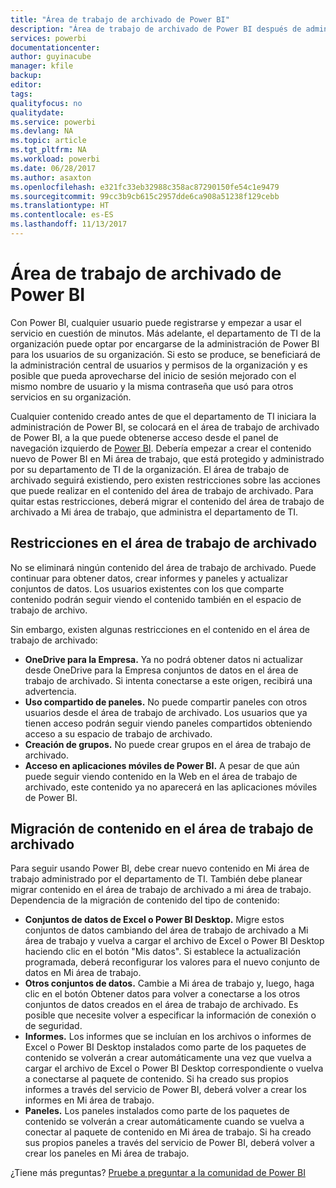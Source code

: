 ```yaml
---
title: "Área de trabajo de archivado de Power BI"
description: "Área de trabajo de archivado de Power BI después de administrar al inquilino de Office 365"
services: powerbi
documentationcenter: 
author: guyinacube
manager: kfile
backup: 
editor: 
tags: 
qualityfocus: no
qualitydate: 
ms.service: powerbi
ms.devlang: NA
ms.topic: article
ms.tgt_pltfrm: NA
ms.workload: powerbi
ms.date: 06/28/2017
ms.author: asaxton
ms.openlocfilehash: e321fc33eb32988c358ac87290150fe54c1e9479
ms.sourcegitcommit: 99cc3b9cb615c2957dde6ca908a51238f129cebb
ms.translationtype: HT
ms.contentlocale: es-ES
ms.lasthandoff: 11/13/2017
---
```

# <a name="power-bi-archived-workspace"></a>Área de trabajo de archivado de Power BI
Con Power BI, cualquier usuario puede registrarse y empezar a usar el servicio en cuestión de minutos.  Más adelante, el departamento de TI de la organización puede optar por encargarse de la administración de Power BI para los usuarios de su organización.  Si esto se produce, se beneficiará de la administración central de usuarios y permisos de la organización y es posible que pueda aprovecharse del inicio de sesión mejorado con el mismo nombre de usuario y la misma contraseña que usó para otros servicios en su organización. 

Cualquier contenido creado antes de que el departamento de TI iniciara la administración de Power BI, se colocará en el área de trabajo de archivado de Power BI, a la que puede obtenerse acceso desde el panel de navegación izquierdo de [Power BI](https://app.powerbi.com).  Debería empezar a crear el contenido nuevo de Power BI en Mi área de trabajo, que está protegido y administrado por su departamento de TI de la organización.  El área de trabajo de archivado seguirá existiendo, pero existen restricciones sobre las acciones que puede realizar en el contenido del área de trabajo de archivado.  Para quitar estas restricciones, deberá migrar el contenido del área de trabajo de archivado a Mi área de trabajo, que administra el departamento de TI.

## <a name="restrictions-in-your-archived-workspace"></a>Restricciones en el área de trabajo de archivado
No se eliminará ningún contenido del área de trabajo de archivado.  Puede continuar para obtener datos, crear informes y paneles y actualizar conjuntos de datos.  Los usuarios existentes con los que comparte contenido podrán seguir viendo el contenido también en el espacio de trabajo de archivo.

Sin embargo, existen algunas restricciones en el contenido en el área de trabajo de archivado:

* **OneDrive para la Empresa.**  Ya no podrá obtener datos ni actualizar desde OneDrive para la Empresa conjuntos de datos en el área de trabajo de archivado.  Si intenta conectarse a este origen, recibirá una advertencia.
* **Uso compartido de paneles.**  No puede compartir paneles con otros usuarios desde el área de trabajo de archivado.  Los usuarios que ya tienen acceso podrán seguir viendo paneles compartidos obteniendo acceso a su espacio de trabajo de archivado.
* **Creación de grupos.**  No puede crear grupos en el área de trabajo de archivado.
* **Acceso en aplicaciones móviles de Power BI.**  A pesar de que aún puede seguir viendo contenido en la Web en el área de trabajo de archivado, este contenido ya no aparecerá en las aplicaciones móviles de Power BI.

## <a name="migrating-content-in-your-archived-workspace"></a>Migración de contenido en el área de trabajo de archivado
Para seguir usando Power BI, debe crear nuevo contenido en Mi área de trabajo administrado por el departamento de TI.   También debe planear migrar contenido en el área de trabajo de archivado a mi área de trabajo.  Dependencia de la migración de contenido del tipo de contenido:

* **Conjuntos de datos de Excel o Power BI Desktop.**  Migre estos conjuntos de datos cambiando del área de trabajo de archivado a Mi área de trabajo y vuelva a cargar el archivo de Excel o Power BI Desktop haciendo clic en el botón "Mis datos".  Si establece la actualización programada, deberá reconfigurar los valores para el nuevo conjunto de datos en Mi área de trabajo.
* **Otros conjuntos de datos.**  Cambie a Mi área de trabajo y, luego, haga clic en el botón Obtener datos para volver a conectarse a los otros conjuntos de datos creados en el área de trabajo de archivado.  Es posible que necesite volver a especificar la información de conexión o de seguridad.
* **Informes.**  Los informes que se incluían en los archivos o informes de Excel o Power BI Desktop instalados como parte de los paquetes de contenido se volverán a crear automáticamente una vez que vuelva a cargar el archivo de Excel o Power BI Desktop correspondiente o vuelva a conectarse al paquete de contenido.  Si ha creado sus propios informes a través del servicio de Power BI, deberá volver a crear los informes en Mi área de trabajo.
* **Paneles.**  Los paneles instalados como parte de los paquetes de contenido se volverán a crear automáticamente cuando se vuelva a conectar al paquete de contenido en Mi área de trabajo.  Si ha creado sus propios paneles a través del servicio de Power BI, deberá volver a crear los paneles en Mi área de trabajo.

¿Tiene más preguntas? [Pruebe a preguntar a la comunidad de Power BI](http://community.powerbi.com/)

